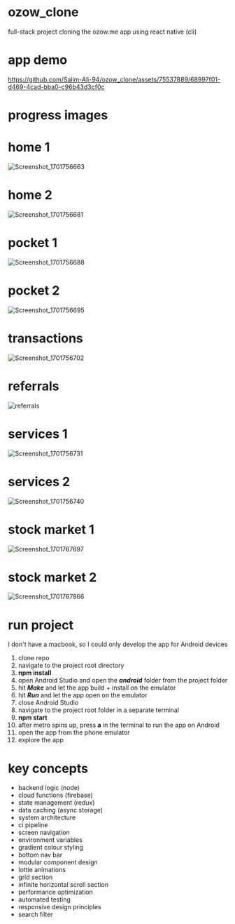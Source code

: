 # ozow_clone
full-stack project cloning the ozow.me app using react native (cli)

# app demo

https://github.com/Salim-Ali-94/ozow_clone/assets/75537889/68997f01-d469-4cad-bba0-c96b43d3cf0c

# progress images

# home 1
![Screenshot_1701756663](https://github.com/Salim-Ali-94/ozow_clone/assets/75537889/e479ba6c-69c0-435e-9a4f-6f19c6fcf335)
# home 2
![Screenshot_1701756681](https://github.com/Salim-Ali-94/ozow_clone/assets/75537889/a8cb0e92-2fba-4080-88f3-5e2ede2bcdf1)
# pocket 1
![Screenshot_1701756688](https://github.com/Salim-Ali-94/ozow_clone/assets/75537889/3e0bbca8-e491-488a-b588-5b39ed464781)
# pocket 2
![Screenshot_1701756695](https://github.com/Salim-Ali-94/ozow_clone/assets/75537889/a6fded43-6e89-4e2d-9986-a651c4101463)
# transactions
![Screenshot_1701756702](https://github.com/Salim-Ali-94/ozow_clone/assets/75537889/7f187a8b-63a6-4ccd-89e8-f341026008c1)
# referrals
![referrals](https://github.com/Salim-Ali-94/ozow_clone/assets/75537889/039ddc2a-81bc-4f6b-b808-7eb292c5fdc8)
# services 1
![Screenshot_1701756731](https://github.com/Salim-Ali-94/ozow_clone/assets/75537889/34f46c48-0127-49c0-b02b-9150a54878a9)
# services 2
![Screenshot_1701756740](https://github.com/Salim-Ali-94/ozow_clone/assets/75537889/94886459-2b10-4204-90bc-5c1e0516e349)
# stock market 1
![Screenshot_1701767697](https://github.com/Salim-Ali-94/ozow_clone/assets/75537889/32498b5b-45e4-407c-bd65-8eaafa32bf0a)
# stock market 2
![Screenshot_1701767866](https://github.com/Salim-Ali-94/ozow_clone/assets/75537889/77067d9c-0315-4675-a026-fd0d227518fe)

# run project
I don't have a macbook, so I could only develop the app for Android devices

1. clone repo
2. navigate to the project root directory
3. **npm install**
4. open Android Studio and open the _**android**_ folder from the project folder
5. hit _**Make**_ and let the app build + install on the emulator
6. hit _**Run**_ and let the app open on the emulator
7. close Android Studio
8. navigate to the project root folder in a separate terminal
9. **npm start**
10. after metro spins up, press **a** in the terminal to run the app on Android
11. open the app from the phone emulator
12. explore the app

# key concepts

- backend logic (node)
- cloud functions (firebase)
- state management (redux)
- data caching (async storage)
- system architecture
- ci pipeline
- screen navigation
- environment variables
- gradient colour styling
- bottom nav bar
- modular component design
- lottie animations
- grid section
- infinite horizontal scroll section
- performance optimization
- automated testing
- responsive design principles
- search filter
